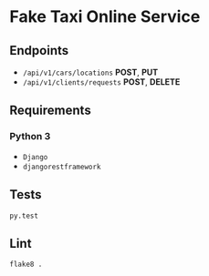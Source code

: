 # Fake Taxi Online Service

## Endpoints
- `/api/v1/cars/locations` __POST__, __PUT__
- `/api/v1/clients/requests` __POST__, __DELETE__

## Requirements

### Python 3

- `Django`
- `djangorestframework`

## Tests
`py.test`

## Lint
`flake8 .`
